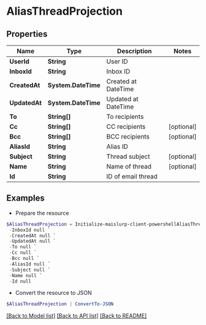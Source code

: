 # AliasThreadProjection
## Properties

Name | Type | Description | Notes
------------ | ------------- | ------------- | -------------
**UserId** | **String** | User ID | 
**InboxId** | **String** | Inbox ID | 
**CreatedAt** | **System.DateTime** | Created at DateTime | 
**UpdatedAt** | **System.DateTime** | Updated at DateTime | 
**To** | **String[]** | To recipients | 
**Cc** | **String[]** | CC recipients | [optional] 
**Bcc** | **String[]** | BCC recipients | [optional] 
**AliasId** | **String** | Alias ID | 
**Subject** | **String** | Thread subject | [optional] 
**Name** | **String** | Name of thread | [optional] 
**Id** | **String** | ID of email thread | 

## Examples

- Prepare the resource
```powershell
$AliasThreadProjection = Initialize-maislurp-client-powershellAliasThreadProjection  -UserId null `
 -InboxId null `
 -CreatedAt null `
 -UpdatedAt null `
 -To null `
 -Cc null `
 -Bcc null `
 -AliasId null `
 -Subject null `
 -Name null `
 -Id null
```

- Convert the resource to JSON
```powershell
$AliasThreadProjection | ConvertTo-JSON
```

[[Back to Model list]](../README#documentation-for-models) [[Back to API list]](../README#documentation-for-api-endpoints) [[Back to README]](../README)

